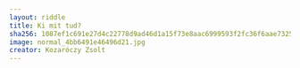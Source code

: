 ```yaml
---
layout: riddle
title: Ki mit tud?
sha256: 1087ef1c691e27d4c22778d9ad46d1a15f73e8aac6999593f2fc36f6aae73259
image: normal_4bb6491e46496d21.jpg
creator: Kozaróczy Zsolt
---
```

